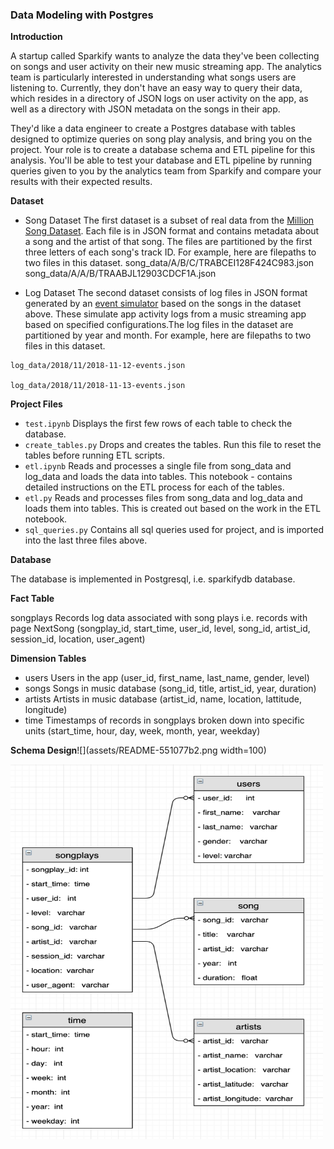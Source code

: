 ### Data Modeling with Postgres 

**Introduction**

A startup called Sparkify wants to analyze the data they've been collecting on songs and user activity on their new music streaming app. The analytics team is particularly interested in understanding what songs users are listening to. Currently, they don't have an easy way to query their data, which resides in a directory of JSON logs on user activity on the app, as well as a directory with JSON metadata on the songs in their app.

They'd like a data engineer to create a Postgres database with tables designed to optimize queries on song play analysis, and bring you on the project. Your role is to create a database schema and ETL pipeline for this analysis. You'll be able to test your database and ETL pipeline by running queries given to you by the analytics team from Sparkify and compare your results with their expected results.


**Dataset**

- Song Dataset The first dataset is a subset of real data from the [Million Song Dataset](https://labrosa.ee.columbia.edu/millionsong/). Each file is in JSON format and contains metadata about a song and the artist of that song.  The files are partitioned by the first three letters of each song's track ID. For example, here are filepaths to two files in this dataset.
song_data/A/B/C/TRABCEI128F424C983.json
song_data/A/A/B/TRAABJL12903CDCF1A.json

- Log Dataset The second dataset consists of log files in JSON format generated by an [event simulator](https://github.com/Interana/eventsim) based on the songs in the dataset above. These simulate app activity logs from a music streaming app based on specified configurations.The log files in the dataset are partitioned by year and month. For example, here are filepaths to two files in this dataset.

```
log_data/2018/11/2018-11-12-events.json

log_data/2018/11/2018-11-13-events.json
```

**Project Files**

- ```test.ipynb``` Displays the first few rows of each table to check the database.
- ```create_tables.py``` Drops and creates the tables. Run this file to reset the tables before running ETL scripts.
- ```etl.ipynb``` Reads and processes a single file from song_data and log_data and loads the data into tables. This notebook - contains detailed instructions on the ETL process for each of the tables.
- ```etl.py``` Reads and processes files from song_data and log_data and loads them into tables. This is created out based on the work in the ETL notebook.
- ```sql_queries.py``` Contains all sql queries used for project, and is imported into the last three files above.

**Database**

The database is implemented in Postgresql, i.e. sparkifydb database.

**Fact Table**

songplays Records log data associated with song plays i.e. records with page NextSong (songplay_id, start_time, user_id, level, song_id, artist_id, session_id, location, user_agent)

**Dimension Tables**

- users Users in the app (user_id, first_name, last_name, gender, level)
- songs Songs in music database (song_id, title, artist_id, year, duration)
- artists Artists in music database (artist_id, name, location, lattitude, longitude)
- time Timestamps of records in songplays broken down into specific units (start_time, hour, day, week, month, year, weekday)

**Schema Design**![](assets/README-551077b2.png width=100)


<img src="pic/schema.png" width=500, height=600>
